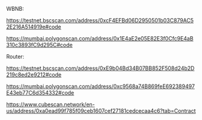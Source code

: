 WBNB:

https://testnet.bscscan.com/address/0xcF4EFBd06D2950501b03C879AC52E216A514919e#code

https://mumbai.polygonscan.com/address/0x1E4aE2e05E82E3f0Cfc9E4aB310c3893fC9d295C#code

Router:

https://testnet.bscscan.com/address/0xE9b04Bd34B07BB852F508d24b2D219c8ed2e9212#code

https://mumbai.polygonscan.com/address/0xc9568a74B869feE692389497E43eb77C6d354332#code

https://www.cubescan.network/en-us/address/0xa0ead99f785f09ceb1607cef27181cedcecaa4c6?tab=Contract
